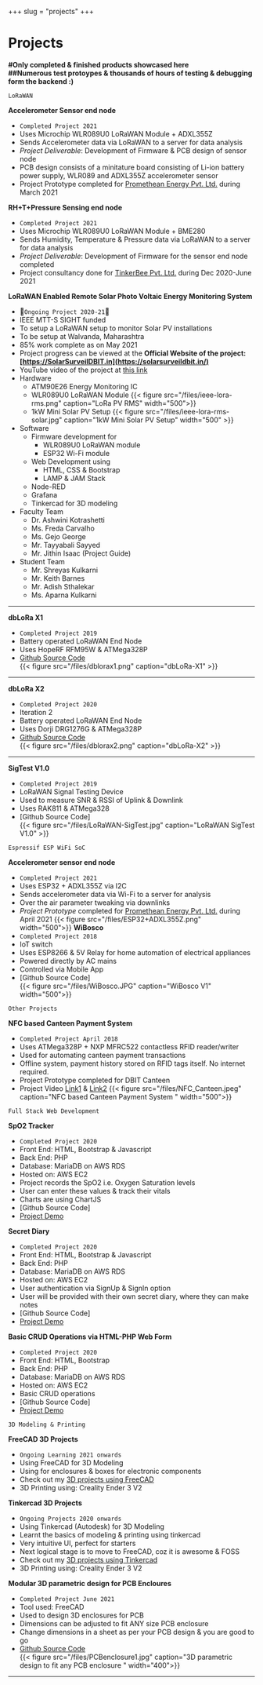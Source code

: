 +++ 
slug = "projects"
+++

# Projects

**#Only completed & finished products showcased here**  
**##Numerous test protoypes & thousands of hours of testing & debugging form the backend :)**

```
LoRaWAN
```

**Accelerometer Sensor end node**

- `Completed Project 2021`
- Uses Microchip WLR089U0 LoRaWAN Module + ADXL355Z
- Sends Accelerometer data via LoRaWAN to a server for data analysis
- _Project Deliverable_: Development of Firmware & PCB design of sensor node
- PCB design consists of a minitature board consisting of Li-ion battery power supply, WLR089 and ADXL355Z accelerometer sensor
- Project Prototype completed for [Promethean Energy Pvt. Ltd.](https://www.prometheanenergy.com/) during March 2021

**RH+T+Pressure Sensing end node**

- `Completed Project 2021`
- Uses Microchip WLR089U0 LoRaWAN Module + BME280
- Sends Humidity, Temperature & Pressure data via LoRaWAN to a server for data analysis
- _Project Deliverable_: Development of Firmware for the sensor end node completed
- Project consultancy done for [TinkerBee Pvt. Ltd.](https://www.tinkerbee.in/) during Dec 2020-June 2021

**LoRaWAN Enabled Remote Solar Photo Voltaic Energy Monitoring System**

- 🤩`Ongoing Project 2020-21`🤩
- IEEE MTT-S SIGHT funded
- To setup a LoRaWAN setup to monitor Solar PV installations
- To be setup at Walvanda, Maharashtra
- 85% work complete as on May 2021
- Project progress can be viewed at the **Official Website of the project: [https://SolarSurveilDBIT.in](https://solarsurveildbit.in/)**
- YouTube video of the project at [this link](https://www.youtube.com/watch?v=FI_uH7AuqU8)
- Hardware
  - ATM90E26 Energy Monitoring IC
  - WLR089U0 LoRaWAN Module
    {{< figure src="/files/ieee-lora-rms.png" caption="LoRa PV RMS" width="500">}}
  - 1kW Mini Solar PV Setup
    {{< figure src="/files/ieee-lora-rms-solar.jpg" caption="1kW Mini Solar PV Setup" width="500" >}}
- Software
  - Firmware development for
    - WLR089U0 LoRaWAN module
    - ESP32 Wi-Fi module
  - Web Development using
    - HTML, CSS & Bootstrap
    - LAMP & JAM Stack
  - Node-RED
  - Grafana
  - Tinkercad for 3D modeling
- Faculty Team
  - Dr. Ashwini Kotrashetti
  - Ms. Freda Carvalho
  - Ms. Gejo George
  - Mr. Tayyabali Sayyed
  - Mr. Jithin Isaac (Project Guide)
- Student Team
  - Mr. Shreyas Kulkarni
  - Mr. Keith Barnes
  - Mr. Adish Sthalekar
  - Ms. Aparna Kulkarni

---

**dbLoRa X1**

- `Completed Project 2019`
- Battery operated LoRaWAN End Node
- Uses HopeRF RFM95W & ATMega328P
- [Github Source Code](https://github.com/jithinsisaac/dbLoRa-X1)  
  {{< figure src="/files/dblorax1.png" caption="dbLoRa-X1" >}}

---

**dbLoRa X2**

- `Completed Project 2020`
- Iteration 2
- Battery operated LoRaWAN End Node
- Uses Dorji DRG1276G & ATMega328P
- [Github Source Code](https://github.com/jithinsisaac/dbLoRa-X2)  
  {{< figure src="/files/dblorax2.png" caption="dbLoRa-X2" >}}

---

**SigTest V1.0**

- `Completed Project 2019`
- LoRaWAN Signal Testing Device
- Used to measure SNR & RSSI of Uplink & Downlink
- Uses RAK811 & ATMega328
- [Github Source Code]  
  {{< figure src="/files/LoRaWAN-SigTest.jpg" caption="LoRaWAN SigTest V1.0" >}}

```
Espressif ESP WiFi SoC
```

**Accelerometer sensor end node**

- `Completed Project 2021`
- Uses ESP32 + ADXL355Z via I2C
- Sends accelerometer data via Wi-Fi to a server for analysis
- Over the air parameter tweaking via downlinks
- _Project Prototype_ completed for [Promethean Energy Pvt. Ltd.](https://www.prometheanenergy.com/) during April 2021
  {{< figure src="/files/ESP32+ADXL355Z.png" width="500">}}
  **WiBosco**
- `Completed Project 2018`
- IoT switch
- Uses ESP8266 & 5V Relay for home automation of electrical appliances
- Powered directly by AC mains
- Controlled via Mobile App
- [Github Source Code]  
  {{< figure src="/files/WiBosco.JPG" caption="WiBosco V1" width="500">}}

```
Other Projects
```

**NFC based Canteen Payment System**

- `Completed Project April 2018`
- Uses ATMega328P + NXP MFRC522 contactless RFID reader/writer
- Used for automating canteen payment transactions
- Offline system, payment history stored on RFID tags itself. No internet required.
- Project Prototype completed for DBIT Canteen
- Project Video [Link1](https://drive.google.com/file/d/12bqPlo9YtEdXsXAPfipx1ijvTue2Nib1/view?usp=sharing) & [Link2](https://drive.google.com/file/d/1GCRmpkeotnqNpKEGeoUjtMOHlEQONF4j/view?usp=sharing)
  {{< figure src="/files/NFC_Canteen.jpeg" caption="NFC based Canteen Payment System " width="500">}}

```
Full Stack Web Development
```

**SpO2 Tracker**

- `Completed Project 2020`
- Front End: HTML, Bootstrap & Javascript
- Back End: PHP
- Database: MariaDB on AWS RDS
- Hosted on: AWS EC2
- Project records the SpO2 i.e. Oxygen Saturation levels
- User can enter these values & track their vitals
- Charts are using ChartJS
- [Github Source Code]
- [Project Demo](https://www.dblabs.in/projects/fullstack/7-mysql/9SpO2tracker.php)

**Secret Diary**

- `Completed Project 2020`
- Front End: HTML, Bootstrap & Javascript
- Back End: PHP
- Database: MariaDB on AWS RDS
- Hosted on: AWS EC2
- User authentication via SignUp & SignIn option
- User will be provided with their own secret diary, where they can make notes
- [Github Source Code]
- [Project Demo](https://dblabs.in/projects/fullstack/7-mysql/8SecretDiary-SignupLoginPage.php)

**Basic CRUD Operations via HTML-PHP Web Form**

- `Completed Project 2020`
- Front End: HTML, Bootstrap
- Back End: PHP
- Database: MariaDB on AWS RDS
- Hosted on: AWS EC2
- Basic CRUD operations
- [Github Source Code]
- [Project Demo](https://dblabs.in/projects/fullstack/11-html-form/php/index.html)

```
3D Modeling & Printing
```

**FreeCAD 3D Projects**

- `Ongoing Learning 2021 onwards`
- Using FreeCAD for 3D Modeling
- Using for enclosures & boxes for electronic components
- Check out my [3D projects using FreeCAD](https://github.com/jithinsisaac/FreeCAD-3D-projects)
- 3D Printing using: Creality Ender 3 V2

**Tinkercad 3D Projects**

- `Ongoing Projects 2020 onwards`
- Using Tinkercad (Autodesk) for 3D Modeling
- Learnt the basics of modeling & printing using tinkercad
- Very intuitive UI, perfect for starters
- Next logical stage is to move to FreeCAD, coz it is awesome & FOSS
- Check out my [3D projects using Tinkercad](https://github.com/jithinsisaac/Tinkercad-3D-projects)
- 3D Printing using: Creality Ender 3 V2

**Modular 3D parametric design for PCB Encloures**

- `Completed Project June 2021`
- Tool used: FreeCAD
- Used to design 3D enclosures for PCB
- Dimensions can be adjusted to fit ANY size PCB enclosure
- Change dimensions in a sheet as per your PCB design & you are good to go
- [Github Source Code](https://github.com/jithinsisaac/FreeCAD-3D-projects/tree/main/3-PCB-Enclosure-Parametric_Modified)  
  {{< figure src="/files/PCBenclosure1.jpg" caption="3D parametric design to fit any PCB enclosure " width="400">}}

---
